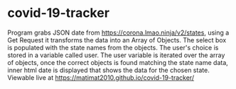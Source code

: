 # covid-19-tracker
Program grabs JSON date from https://corona.lmao.ninja/v2/states, using a Get Request it transforms the data into an Array of Objects.
The select box is populated with the state names from the objects.
The user's choice is stored in a variable called user.
The user variable is iterated over the array of objects, once the correct objects is found matching the state name data, inner html date is displayed that shows the data for the chosen state. Viewable live at https://matimat2010.github.io/covid-19-tracker/
